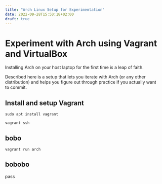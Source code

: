 ```yaml
---
title: "Arch Linux Setup for Experimentation"
date: 2022-09-28T15:50:18+02:00
draft: true
---
```


# Experiment with Arch using Vagrant and VirtualBox

Installing Arch on your host laptop for the first time is a leap of faith.

Described here is a setup that lets you iterate with Arch (or any other distribution) and helps you figure out through practice if you actually want to commit.


## Install and setup Vagrant

```
sudo apt install vagrant
```

```
vagrant ssh
```

## bobo

```
vagrant run arch
```

##  bobobo 

pass
